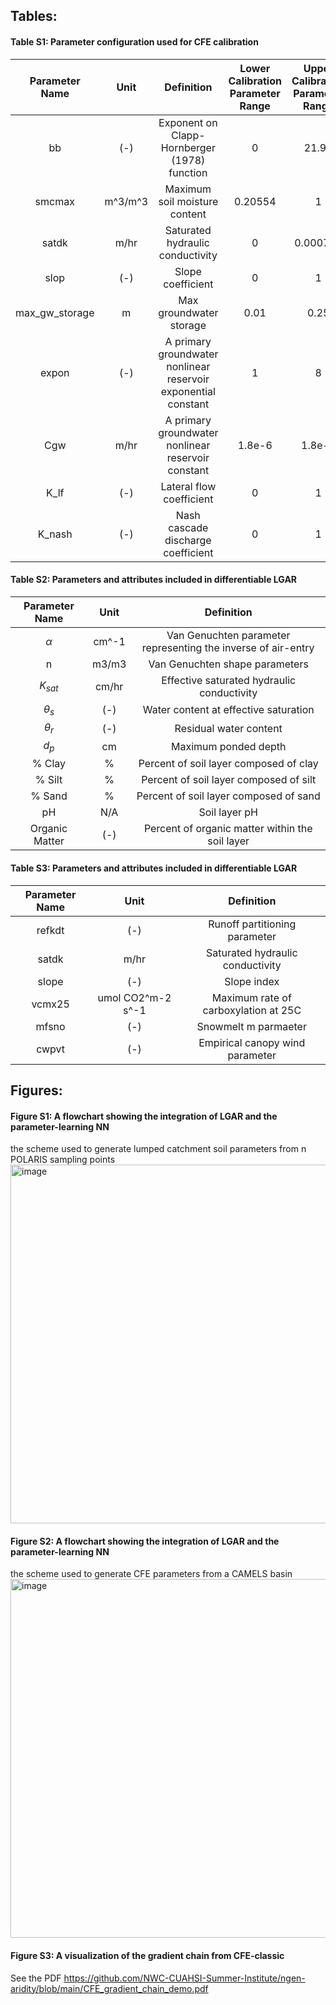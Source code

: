 ## Tables:
#### Table S1: Parameter configuration used for CFE calibration

| Parameter Name | Unit | Definition | Lower Calibration Parameter Range | Upper Calibration Parameter Range |
| :------------: | :--: | :--------: | :-------------------------------: | :-------------------------------: | 
| bb | (-) | Exponent on Clapp-Hornberger (1978) function | 0 | 21.94 | 
| smcmax | m^3/m^3 | Maximum soil moisture content | 0.20554 | 1 | 
| satdk | m/hr | Saturated hydraulic conductivity | 0 | 0.000726 | 
| slop | (-) | Slope coefficient | 0 | 1 | 
| max_gw_storage | m | Max groundwater storage | 0.01 | 0.25 | 
| expon | (-) | A primary groundwater nonlinear reservoir exponential constant | 1 | 8 | 
| Cgw | m/hr | A primary groundwater nonlinear reservoir constant | 1.8e-6 | 1.8e-3 | 
| K_lf | (-) | Lateral flow coefficient | 0 | 1 | 
| K_nash | (-) | Nash cascade discharge coefficient | 0 | 1 | 

#### Table S2: Parameters and attributes included in differentiable LGAR

| Parameter Name | Unit | Definition | 
| :------------: | :--: | :--------: |
| $\alpha$ | cm^-1 | Van Genuchten parameter representing the inverse of air-entry| 
| n | m3/m3 | Van Genuchten shape parameters | 
| $K_{sat}$ | cm/hr | Effective saturated hydraulic conductivity | 
| $\theta_{s}$ | (-) | Water content at effective saturation |
| $\theta_{r}$ | (-) | Residual water content |
| $d_{p}$ | cm | Maximum ponded depth | 
| % Clay | % | Percent of soil layer composed of clay | 
| % Silt | % | Percent of soil layer composed of silt | 
| % Sand | % | Percent of soil layer composed of sand | 
| pH | N/A | Soil layer pH | 
| Organic Matter | (-) | Percent of organic matter within the soil layer | 

#### Table S3: Parameters and attributes included in differentiable LGAR

| Parameter Name | Unit | Definition | 
| :------------: | :--: | :--------: |
| refkdt | (-) |  Runoff partitioning parameter | 
| satdk | m/hr |  Saturated hydraulic conductivity | 
| slope | (-) | Slope index | 
| vcmx25 |  umol CO2^m-2 s^-1  |  Maximum rate of carboxylation at 25C |
| mfsno | (-) |  Snowmelt m parmaeter |
| cwpvt | (-) | Empirical canopy wind parameter | 

## Figures:
#### Figure S1: A flowchart showing the integration of LGAR and the parameter-learning NN

the scheme used to generate lumped catchment soil parameters from n POLARIS sampling points
<img width="574" alt="image" src="https://github.com/NWC-CUAHSI-Summer-Institute/ngen-aridity/assets/16233925/26fad83b-1a25-4522-8544-cdd09c179d8e">

#### Figure S2: A flowchart showing the integration of LGAR and the parameter-learning NN
the scheme used to generate CFE parameters from a CAMELS basin
<img width="574" alt="image" src="https://github.com/NWC-CUAHSI-Summer-Institute/ngen-aridity/assets/52061672/015aa99c-de19-4ac3-bab4-d639802f6922">

#### Figure S3: A visualization of the gradient chain from CFE-classic
See the PDF https://github.com/NWC-CUAHSI-Summer-Institute/ngen-aridity/blob/main/CFE_gradient_chain_demo.pdf
